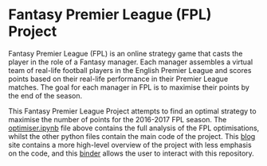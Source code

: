 # Fantasy Premier League (FPL) Project

Fantasy Premier League (FPL) is an online strategy game that casts the player in the role of a Fantasy manager. Each manager assembles a virtual team of real-life football players in the English Premier League and scores points based on their real-life performance in their Premier League matches. The goal for each manager in FPL is to maximise their points by the end of the season.

This Fantasy Premier League Project attempts to find an optimal strategy to maximise the number of points for the 2016-2017 FPL season. The [optimiser.ipynb](https://github.com/ashabib1/fpl/blob/main/optimiser.ipynb) file above contains the full analysis of the FPL optimisations, whilst the other python files contain the main code of the project. This [blog](https://ashabib1.github.io/blog/) site contains a more high-level overview of the project with less emphasis on the code, and this [binder](https://hub.gke2.mybinder.org/user/ashabib1-fpl-vjaxm5zw) allows the user to interact with this repository.